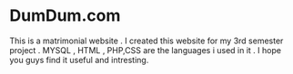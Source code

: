 # DumDum.com
This is a matrimonial website .
I created this website for my 3rd semester project . MYSQL , HTML , PHP,CSS are the languages i used in it . 
I hope you guys find it useful and intresting.
